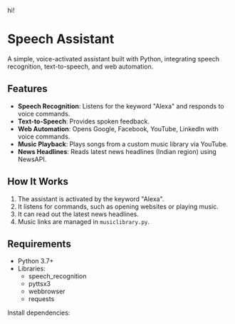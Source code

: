 hi!

# Speech Assistant

A simple, voice-activated assistant built with Python, integrating speech recognition, text-to-speech, and web automation.

## Features

- **Speech Recognition**: Listens for the keyword "Alexa" and responds to voice commands.
- **Text-to-Speech**: Provides spoken feedback.
- **Web Automation**: Opens Google, Facebook, YouTube, LinkedIn with voice commands.
- **Music Playback**: Plays songs from a custom music library via YouTube.
- **News Headlines**: Reads latest news headlines (Indian region) using NewsAPI.

## How It Works

1. The assistant is activated by the keyword "Alexa".
2. It listens for commands, such as opening websites or playing music.
3. It can read out the latest news headlines.
4. Music links are managed in `musiclibrary.py`.

## Requirements

- Python 3.7+
- Libraries:
    - speech_recognition
    - pyttsx3
    - webbrowser
    - requests

Install dependencies:

